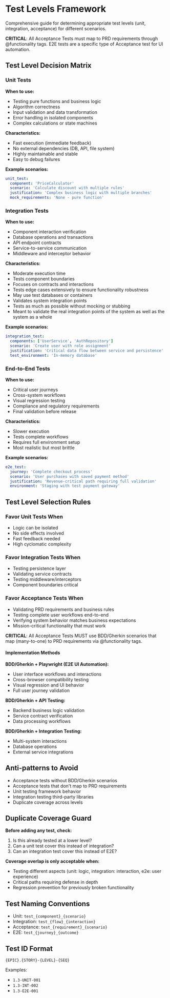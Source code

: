 # Test Levels Framework

Comprehensive guide for determining appropriate test levels (unit, integration, acceptance) for different scenarios.

**CRITICAL**: All Acceptance Tests must map to PRD requirements through @functionality tags. E2E tests are a specific type of Acceptance test for UI automation.

## Test Level Decision Matrix

### Unit Tests

**When to use:**

- Testing pure functions and business logic
- Algorithm correctness
- Input validation and data transformation
- Error handling in isolated components
- Complex calculations or state machines

**Characteristics:**

- Fast execution (immediate feedback)
- No external dependencies (DB, API, file system)
- Highly maintainable and stable
- Easy to debug failures

**Example scenarios:**

```yaml
unit_test:
  component: 'PriceCalculator'
  scenario: 'Calculate discount with multiple rules'
  justification: 'Complex business logic with multiple branches'
  mock_requirements: 'None - pure function'
```

### Integration Tests

**When to use:**

- Component interaction verification
- Database operations and transactions
- API endpoint contracts
- Service-to-service communication
- Middleware and interceptor behavior

**Characteristics:**

- Moderate execution time
- Tests component boundaries
- Focuses on contracts and interactions
- Tests edge cases extensively to ensure functionality robustness
- May use test databases or containers
- Validates system integration points
- Tests as much as possible without mocking or stubbing
- Meant to validate the real integration points of the system as well as the system as a whole

**Example scenarios:**

```yaml
integration_test:
  components: ['UserService', 'AuthRepository']
  scenario: 'Create user with role assignment'
  justification: 'Critical data flow between service and persistence'
  test_environment: 'In-memory database'
```

### End-to-End Tests

**When to use:**

- Critical user journeys
- Cross-system workflows
- Visual regression testing
- Compliance and regulatory requirements
- Final validation before release

**Characteristics:**

- Slower execution
- Tests complete workflows
- Requires full environment setup
- Most realistic but most brittle

**Example scenarios:**

```yaml
e2e_test:
  journey: 'Complete checkout process'
  scenario: 'User purchases with saved payment method'
  justification: 'Revenue-critical path requiring full validation'
  environment: 'Staging with test payment gateway'
```

## Test Level Selection Rules

### Favor Unit Tests When

- Logic can be isolated
- No side effects involved
- Fast feedback needed
- High cyclomatic complexity

### Favor Integration Tests When

- Testing persistence layer
- Validating service contracts
- Testing middleware/interceptors
- Component boundaries critical

### Favor Acceptance Tests When

- Validating PRD requirements and business rules
- Testing complete user workflows end-to-end
- Verifying system behavior matches business expectations
- Mission-critical functionality that must work

**CRITICAL**: All Acceptance Tests MUST use BDD/Gherkin scenarios that map (many-to-one) to PRD requirements via @functionality tags.

#### Implementation Methods

**BDD/Gherkin + Playwright (E2E UI Automation):**

- User interface workflows and interactions
- Cross-browser compatibility testing
- Visual regression and UI behavior
- Full user journey validation

**BDD/Gherkin + API Testing:**

- Backend business logic validation
- Service contract verification
- Data processing workflows

**BDD/Gherkin + Integration Testing:**

- Multi-system interactions
- Database operations
- External service integrations

## Anti-patterns to Avoid

- Acceptance tests without BDD/Gherkin scenarios
- Acceptance tests that don't map to PRD requirements
- Unit testing framework behavior
- Integration testing third-party libraries
- Duplicate coverage across levels

## Duplicate Coverage Guard

**Before adding any test, check:**

1. Is this already tested at a lower level?
2. Can a unit test cover this instead of integration?
3. Can an integration test cover this instead of E2E?

**Coverage overlap is only acceptable when:**

- Testing different aspects (unit: logic, integration: interaction, e2e: user experience)
- Critical paths requiring defense in depth
- Regression prevention for previously broken functionality

## Test Naming Conventions

- Unit: `test_{component}_{scenario}`
- Integration: `test_{flow}_{interaction}`
- Acceptance: `test_{requirement}_{scenario}`
- E2E: `test_{journey}_{outcome}`

## Test ID Format

`{EPIC}.{STORY}-{LEVEL}-{SEQ}`

Examples:

- `1.3-UNIT-001`
- `1.3-INT-002`
- `1.3-E2E-001`
